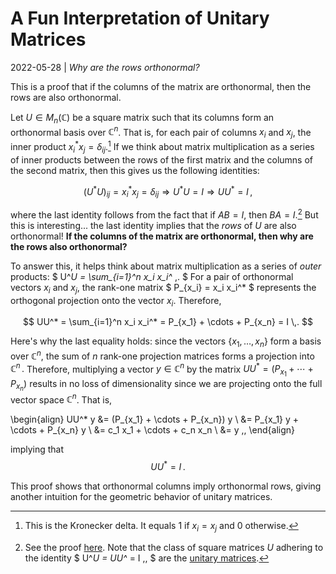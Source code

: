 # A Fun Interpretation of Unitary Matrices
2022-05-28 | *Why are the rows orthonormal?*

This is a proof that if the columns of the matrix are orthonormal, then the rows are also orthonormal.

Let $U \in M_n(\mathbb{C})$ be a square matrix such that its columns form an orthonormal basis over $\mathbb{C}^n$.
That is, for each pair of columns $x_i$ and $x_j$, the inner product $x_i^* x_j = \delta_{ij}$.[^1]
If we think about matrix multiplication as a series of inner products between the rows of the first matrix and the columns of the second matrix, then this gives us the following identities:

$$(U^*U)_{ij} = x_i^* x_j = \delta_{ij} \Longrightarrow U^*U = I \Longrightarrow UU^* = I \,,$$

where the last identity follows from the fact that if $AB=I$, then $BA=I$.[^2]
But this is interesting... the last identity implies that the *rows* of $U$ are also orthonormal!
**If the columns of the matrix are orthonormal, then why are the rows also orthonormal?**

[^1]: This is the Kronecker delta. It equals $1$ if $x_i = x_j$ and $0$ otherwise.
[^2]: See the proof [here](https://math.stackexchange.com/questions/3852/if-ab-i-then-ba-i). Note that the class of square matrices $U$ adhering to the identity $ U^*U = UU^* = I \,, $ are the [unitary matrices](https://www.wikiwand.com/en/Unitary_matrix).

To answer this, it helps think about matrix multiplication as a series of *outer* products: $ U^*U = \sum_{i=1}^n x_i x_i^* \,. $
For a pair of orthonormal vectors $x_i$ and $x_j$, the rank-one matrix $ P_{x_i} = x_i x_i^* $ represents the orthogonal projection onto the vector $x_i$.
Therefore,

$$ UU^* = \sum_{i=1}^n x_i x_i^* = P_{x_1} + \cdots + P_{x_n} = I \,. $$

Here's why the last equality holds: since the vectors $\{x_1, \dots, x_n\}$ form a basis over $\mathbb{C}^n$, the sum of $n$ rank-one projection matrices forms a projection into $\mathbb C^n \,.$ Therefore, multiplying a vector $y \in \mathbb C^n$ by the matrix $UU^*= (P_{x_1} + \cdots + P_{x_n})$ results in no loss of dimensionality since we are projecting onto the full vector space $\mathbb C^n$.
That is,

\begin{align}
    UU^* y
    &= (P_{x_1} + \cdots + P_{x_n}) y \\
    &= P_{x_1} y + \cdots + P_{x_n} y \\
    &= c_1 x_1 + \cdots + c_n x_n \\
    &= y \,, 
\end{align}

implying that $$UU^* = I \,.$$

This proof shows that orthonormal columns imply orthonormal rows, giving another intuition for the geometric behavior of unitary matrices.
